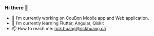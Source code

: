 ### Hi there 👋

- 🔭 I’m currently working on CouBon Mobile app and Web application.
- 🌱 I’m currently learning Flutter, Angular, Qiskit
- 📫 How to reach me: rick.huang@rickhuang.ca

